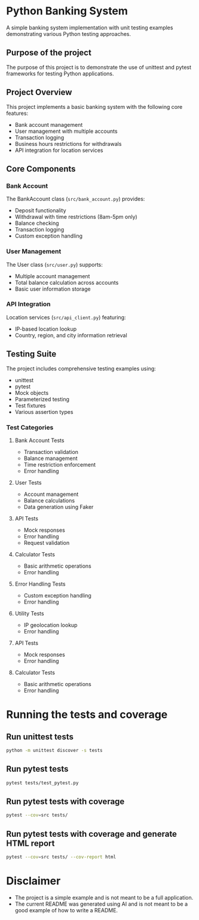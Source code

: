 # Python Banking System

A simple banking system implementation with unit testing examples demonstrating various Python testing approaches.

## Purpose of the project

The purpose of this project is to demonstrate the use of unittest and pytest frameworks for testing Python applications.

## Project Overview

This project implements a basic banking system with the following core features:
- Bank account management
- User management with multiple accounts
- Transaction logging
- Business hours restrictions for withdrawals
- API integration for location services

## Core Components

### Bank Account
The BankAccount class (`src/bank_account.py`) provides:
- Deposit functionality
- Withdrawal with time restrictions (8am-5pm only)
- Balance checking
- Transaction logging
- Custom exception handling

### User Management
The User class (`src/user.py`) supports:
- Multiple account management
- Total balance calculation across accounts
- Basic user information storage

### API Integration
Location services (`src/api_client.py`) featuring:
- IP-based location lookup
- Country, region, and city information retrieval

## Testing Suite

The project includes comprehensive testing examples using:
- unittest
- pytest
- Mock objects
- Parameterized testing
- Test fixtures
- Various assertion types

### Test Categories
1. Bank Account Tests
   - Transaction validation
   - Balance management
   - Time restriction enforcement
   - Error handling

2. User Tests
   - Account management
   - Balance calculations
   - Data generation using Faker

3. API Tests
   - Mock responses
   - Error handling
   - Request validation

4. Calculator Tests
   - Basic arithmetic operations
   - Error handling

5. Error Handling Tests
   - Custom exception handling
   - Error handling

6. Utility Tests
   - IP geolocation lookup
   - Error handling

7. API Tests
   - Mock responses
   - Error handling

8. Calculator Tests
   - Basic arithmetic operations
   - Error handling

# Running the tests and coverage

## Run unittest tests

```bash
python -m unittest discover -s tests
```

## Run pytest tests

```bash
pytest tests/test_pytest.py
```

## Run pytest tests with coverage

```bash
pytest --cov=src tests/
```

## Run pytest tests with coverage and generate HTML report

```bash
pytest --cov=src tests/ --cov-report html
```

# Disclaimer
- The project is a simple example and is not meant to be a full application.
- The current README was generated using AI and is not meant to be a good example of how to write a README.

